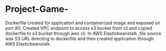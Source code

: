 # Project-Game-
Dockerfile created for application  and containerized  image and exposed on port 80.  Created VPC endpoint to access s3 bucket from cli and copied dockerfile to s3 bucket through aws cli. In AWS Elasticbeanstalk ,file source was S3 URL directing to dockerfile and then created application through AWS Elasticbeanstalk.
